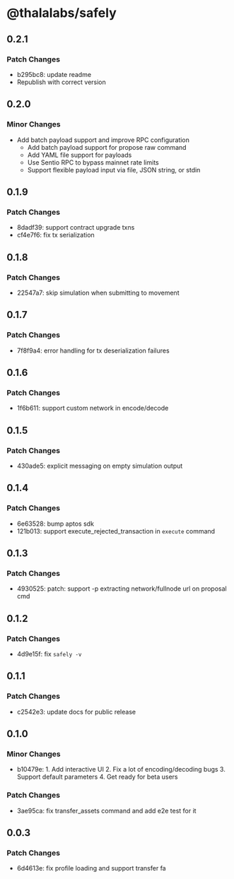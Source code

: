 # @thalalabs/safely

## 0.2.1

### Patch Changes

- b295bc8: update readme
- Republish with correct version

## 0.2.0

### Minor Changes

- Add batch payload support and improve RPC configuration
  - Add batch payload support for propose raw command
  - Add YAML file support for payloads
  - Use Sentio RPC to bypass mainnet rate limits
  - Support flexible payload input via file, JSON string, or stdin

## 0.1.9

### Patch Changes

- 8dadf39: support contract upgrade txns
- cf4e7f6: fix tx serialization

## 0.1.8

### Patch Changes

- 22547a7: skip simulation when submitting to movement

## 0.1.7

### Patch Changes

- 7f8f9a4: error handling for tx deserialization failures

## 0.1.6

### Patch Changes

- 1f6b611: support custom network in encode/decode

## 0.1.5

### Patch Changes

- 430ade5: explicit messaging on empty simulation output

## 0.1.4

### Patch Changes

- 6e63528: bump aptos sdk
- 121b013: support execute_rejected_transaction in `execute` command

## 0.1.3

### Patch Changes

- 4930525: patch: support -p extracting network/fullnode url on proposal cmd

## 0.1.2

### Patch Changes

- 4d9e15f: fix `safely -v`

## 0.1.1

### Patch Changes

- c2542e3: update docs for public release

## 0.1.0

### Minor Changes

- b10479e: 1. Add interactive UI 2. Fix a lot of encoding/decoding bugs 3. Support default parameters 4. Get ready for beta users

### Patch Changes

- 3ae95ca: fix transfer_assets command and add e2e test for it

## 0.0.3

### Patch Changes

- 6d4613e: fix profile loading and support transfer fa

